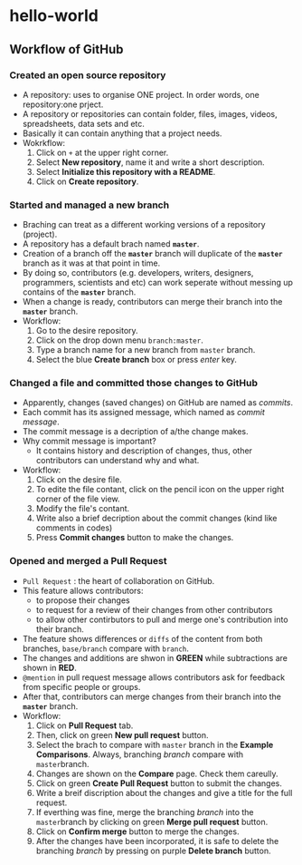 # hello-world

## Workflow of GitHub


### Created an open source repository
- A repository: uses to organise ONE project. In order words, one repository:one prject.
- A repository or repositories can contain folder, files, images, videos, spreadsheets, data sets and etc.
- Basically it can contain anything that a project needs.
- Wokrkflow: 
    1. Click on `+` at the upper right corner.
    2. Select **New repository**, name it and write a short description.
    3. Select **Initialize this repository with a README**. 
    4. Click on **Create repository**.

### Started and managed a new branch
- Braching can treat as a different working versions of a repository (project).
- A repository has a default brach named **`master`**.
- Creation of a branch off the **`master`** branch will duplicate of the **`master`** branch as it was at that point in time. 
- By doing so, contributors (e.g. developers, writers, designers, programmers, scientists and etc) can work seperate without messing up contains of the **`master`** branch.
- When a change is ready, contributors can merge their branch into the **`master`** branch.
- Workflow:
    1. Go to the desire repository.
    2. Click on the drop down menu `branch:master`.
    3. Type a branch name for a new branch from `master` branch.
    4. Select the blue **Create branch** box or press *enter* key.
    
### Changed a file and committed those changes to GitHub
- Apparently, changes (saved changes) on GitHub are named as *commits*. 
- Each commit has its assigned message, which named as *commit message*. 
- The commit message is a decription of a/the change makes.
- Why commit message is important? 
    - It contains history and description of changes, thus, other contributors can understand why and what.
- Workflow:
    1. Click on the desire file. 
    2. To edite the file contant, click on the pencil icon on the upper right corner of the file view.
    3. Modify the file's contant. 
    4. Write also a brief decription about the commit changes (kind like comments in codes) 
    5. Press **Commit changes** button to make the changes.

### Opened and merged a Pull Request
- `Pull Request` : the heart of collaboration on GitHub.
- This feature allows contributors:
  - to propose their changes
  - to request for a review of their changes from other contributors
  - to allow other contirbutors to pull and merge one's contribution into their branch.
- The feature shows differences or `diffs` of the content from both branches, `base/branch` compare with `branch`.
- The changes and additions are shwon in **GREEN** while subtractions are shown in **RED**.
- `@mention` in pull request message allows contributors ask for feedback from specific people or groups.
- After that, contributors can merge changes from their branch into the **`master`** branch.
- Workflow:
    1. Click on **Pull Request** tab.
    2. Then, click on green **New pull request** button.
    3. Select the brach to compare with `master` branch in the **Example Comparisons**. Always, branching *branch* compare with `master`branch.
    4. Changes are shown on the **Compare** page. Check them careully.
    5. Click on green **Create Pull Request** button to submit the changes.
    6. Write a breif discription about the changes and give a title for the full request.
    7. If everthing was fine, merge the branching *branch* into the `master`branch by clicking on green **Merge pull request** button.
    8. Click on **Confirm merge** button to merge the changes.
    9. After the changes have been incorporated, it is safe to delete the branching *branch* by pressing on purple **Delete branch** button.
